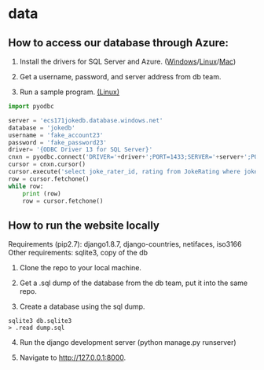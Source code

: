# data

## How to access our database through Azure:

1. Install the drivers for SQL Server and Azure.  ([Windows](https://sqlchoice.azurewebsites.net/en-us/sql-server/developer-get-started/python/windows/)/[Linux](https://www.microsoft.com/en-us/sql-server/developer-get-started/python/ubuntu/)/[Mac](https://sqlchoice.azurewebsites.net/en-us/sql-server/developer-get-started/python/mac/))

2. Get a username, password, and server address from db team.

3. Run a sample program. [(Linux)](https://docs.microsoft.com/en-us/azure/sql-database/sql-database-connect-query-python)

```python
import pyodbc

server = 'ecs171jokedb.database.windows.net'
database = 'jokedb'
username = 'fake_account23'
password = 'fake_password23'
driver= '{ODBC Driver 13 for SQL Server}'
cnxn = pyodbc.connect('DRIVER='+driver+';PORT=1433;SERVER='+server+';PORT=1443;DATABASE='+database+';UID='+username+';PWD='+ password)
cursor = cnxn.cursor()
cursor.execute('select joke_rater_id, rating from JokeRating where joke_id=506')
row = cursor.fetchone()
while row:
    print (row)
    row = cursor.fetchone()
```

## How to run the website locally

Requirements (pip2.7): django1.8.7, django-countries, netifaces, iso3166
Other requirements: sqlite3, copy of the db

1. Clone the repo to your local machine.

2. Get a .sql dump of the database from the db team, put it into the same repo.

3. Create a database using the sql dump.

```
sqlite3 db.sqlite3
> .read dump.sql
```

4. Run the django development server (python manage.py runserver)

5. Navigate to http://127.0.0.1:8000.
